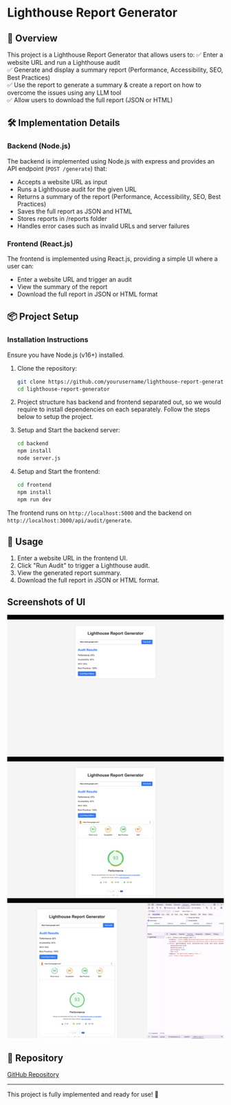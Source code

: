 # Lighthouse Report Generator

## 🚀 Overview
This project is a Lighthouse Report Generator that allows users to:
✅ Enter a website URL and run a Lighthouse audit  
✅ Generate and display a summary report (Performance, Accessibility, SEO, Best Practices)  
✅ Use the report to generate a summary & create a report on how to overcome the issues using any LLM tool  
✅ Allow users to download the full report (JSON or HTML)  

## 🛠️ Implementation Details
### Backend (Node.js)
The backend is implemented using Node.js with express and provides an API endpoint (`POST /generate`) that:
- Accepts a website URL as input
- Runs a Lighthouse audit for the given URL
- Returns a summary of the report (Performance, Accessibility, SEO, Best Practices)
- Saves the full report as JSON and HTML
- Stores reports in /reports folder
- Handles error cases such as invalid URLs and server failures

### Frontend (React.js)
The frontend is implemented using React.js, providing a simple UI where a user can:
- Enter a website URL and trigger an audit
- View the summary of the report
- Download the full report in JSON or HTML format

## 📦 Project Setup
### Installation Instructions
Ensure you have Node.js (v16+) installed.

1. Clone the repository:
   ```sh
   git clone https://github.com/yourusername/lighthouse-report-generator.git
   cd lighthouse-report-generator
   ```
2. Project structure has backend and frontend separated out, so we would require to install dependencies on each separately. Follow the steps below to setup the project.

3. Setup and Start the backend server:
   ```sh
   cd backend
   npm install
   node server.js
   ```

4. Setup and Start the frontend:
   ```sh
   cd frontend
   npm install
   npm run dev
   ```

The frontend runs on `http://localhost:5000` and the backend on `http://localhost:3000/api/audit/generate`.

## 📄 Usage
1. Enter a website URL in the frontend UI.
2. Click "Run Audit" to trigger a Lighthouse audit.
3. View the generated report summary.
4. Download the full report in JSON or HTML format.

## Screenshots of UI
![Screenshot 1](frontend/src/assets/Screenshot1.png)
![Screenshot 2](frontend/src/assets/Screenshot2.png)
![Screenshot 3](frontend/src/assets/Screenshot3.png)

## 📌 Repository
[GitHub Repository](https://github.com/yourusername/lighthouse-report-generator)

---
This project is fully implemented and ready for use! 🚀
